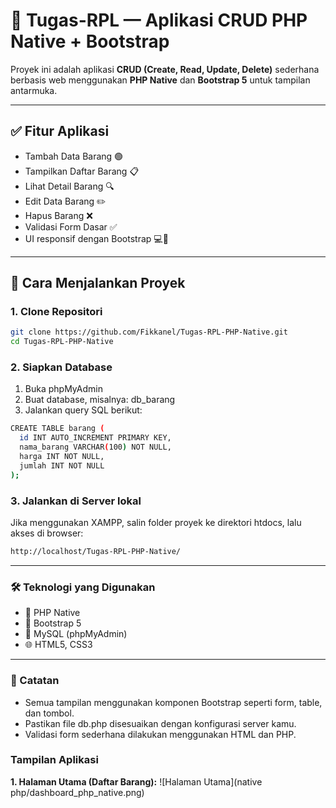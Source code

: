 # 🎯 Tugas-RPL — Aplikasi CRUD PHP Native + Bootstrap

Proyek ini adalah aplikasi **CRUD (Create, Read, Update, Delete)** sederhana berbasis web menggunakan **PHP Native** dan **Bootstrap 5** untuk tampilan antarmuka.

---

## ✅ Fitur Aplikasi

- Tambah Data Barang 🟢
- Tampilkan Daftar Barang 📋
- Lihat Detail Barang 🔍
- Edit Data Barang ✏️
- Hapus Barang ❌
- Validasi Form Dasar ✅
- UI responsif dengan Bootstrap 💻📱

---
## 🚀 Cara Menjalankan Proyek

### 1. Clone Repositori
```bash
git clone https://github.com/Fikkanel/Tugas-RPL-PHP-Native.git
cd Tugas-RPL-PHP-Native
```
### 2. Siapkan Database
1. Buka phpMyAdmin
2. Buat database, misalnya: db_barang
3. Jalankan query SQL berikut:
```bash
CREATE TABLE barang (
  id INT AUTO_INCREMENT PRIMARY KEY,
  nama_barang VARCHAR(100) NOT NULL,
  harga INT NOT NULL,
  jumlah INT NOT NULL
);
```
### 3. Jalankan di Server lokal
Jika menggunakan XAMPP, salin folder proyek ke direktori htdocs, lalu akses di browser:
```bash
http://localhost/Tugas-RPL-PHP-Native/
```
---
### 🛠️ Teknologi yang Digunakan
- 🐘 PHP Native
- 🎨 Bootstrap 5
- 💾 MySQL (phpMyAdmin)
- 🌐 HTML5, CSS3

---
### 📌 Catatan
- Semua tampilan menggunakan komponen Bootstrap seperti form, table, dan tombol.
- Pastikan file db.php disesuaikan dengan konfigurasi server kamu.
- Validasi form sederhana dilakukan menggunakan HTML dan PHP.

### Tampilan Aplikasi
**1. Halaman Utama (Daftar Barang):**
![Halaman Utama](native php/dashboard_php_native.png) 
